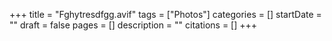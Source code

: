 +++
title = "Fghytresdfgg.avif"
tags = ["Photos"]
categories = []
startDate = ""
draft = false
pages = []
description = ""
citations = []
+++
